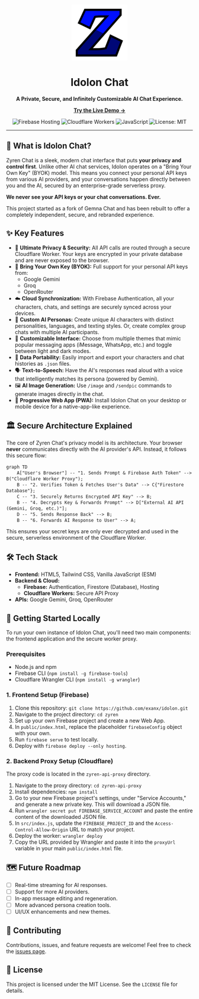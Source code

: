 
<div align="center">
  <img src="assets/icon-512x512.png" alt="IDOLON Mascot" width="150"/>
  <h1>Idolon Chat</h1>
  <p><strong>A Private, Secure, and Infinitely Customizable AI Chat Experience.</strong></p>
  
  <p>
    <a href="https://idolon.web.app"><strong>Try the Live Demo →</strong></a>
  </p>
  
  <p>
    <img src="https://img.shields.io/badge/Hosting-Firebase-orange?style=for-the-badge&logo=firebase" alt="Firebase Hosting">
    <img src="https://img.shields.io/badge/Proxy-Cloudflare-f38020?style=for-the-badge&logo=cloudflare" alt="Cloudflare Workers">
    <img src="https://img.shields.io/badge/Language-JavaScript-F7DF1E?style=for-the-badge&logo=javascript" alt="JavaScript">
    <img src="https://img.shields.io/badge/License-MIT-blue.svg?style=for-the-badge" alt="License: MIT">
  </p>
</div>

---

## 🚀 What is Idolon Chat?

Zyren Chat is a sleek, modern chat interface that puts **your privacy and control first**. Unlike other AI chat services, Idolon operates on a "Bring Your Own Key" (BYOK) model. This means you connect your personal API keys from various AI providers, and your conversations happen directly between you and the AI, secured by an enterprise-grade serverless proxy.

**We never see your API keys or your chat conversations. Ever.**

This project started as a fork of Gemna Chat and has been rebuilt to offer a completely independent, secure, and rebranded experience.

## ✨ Key Features

-   🔐 **Ultimate Privacy & Security:** All API calls are routed through a secure Cloudflare Worker. Your keys are encrypted in your private database and are never exposed to the browser.
-   🔑 **Bring Your Own Key (BYOK):** Full support for your personal API keys from:
    -   Google Gemini
    -   Groq
    -   OpenRouter
-   ☁️ **Cloud Synchronization:** With Firebase Authentication, all your characters, chats, and settings are securely synced across your devices.
-   🤖 **Custom AI Personas:** Create unique AI characters with distinct personalities, languages, and texting styles. Or, create complex group chats with multiple AI participants.
-   🎨 **Customizable Interface:** Choose from multiple themes that mimic popular messaging apps (iMessage, WhatsApp, etc.) and toggle between light and dark modes.
-   🔄 **Data Portability:** Easily import and export your characters and chat histories as `.json` files.
-   🗣️ **Text-to-Speech:** Have the AI's responses read aloud with a voice that intelligently matches its persona (powered by Gemini).
-   🖼️ **AI Image Generation:** Use `/image` and `/sendpic` commands to generate images directly in the chat.
-   📱 **Progressive Web App (PWA):** Install Idolon Chat on your desktop or mobile device for a native-app-like experience.

## 🏛️ Secure Architecture Explained

The core of Zyren Chat's privacy model is its architecture. Your browser **never** communicates directly with the AI provider's API. Instead, it follows this secure flow:

```mermaid
graph TD
    A["User's Browser"] -- "1. Sends Prompt & Firebase Auth Token" --> B("Cloudflare Worker Proxy");
    B -- "2. Verifies Token & Fetches User's Data" --> C{"Firestore Database"};
    C -- "3. Securely Returns Encrypted API Key" --> B;
    B -- "4. Decrypts Key & Forwards Prompt" --> D["External AI API (Gemini, Groq, etc.)"];
    D -- "5. Sends Response Back" --> B;
    B -- "6. Forwards AI Response to User" --> A;
```

This ensures your secret keys are only ever decrypted and used in the secure, serverless environment of the Cloudflare Worker.

## 🛠️ Tech Stack

-   **Frontend:** HTML5, Tailwind CSS, Vanilla JavaScript (ESM)
-   **Backend & Cloud:**
    -   **Firebase:** Authentication, Firestore (Database), Hosting
    -   **Cloudflare Workers:** Secure API Proxy
-   **APIs:** Google Gemini, Groq, OpenRouter

## 🚀 Getting Started Locally

To run your own instance of Idolon Chat, you'll need two main components: the frontend application and the secure worker proxy.

### Prerequisites
-   Node.js and npm
-   Firebase CLI (`npm install -g firebase-tools`)
-   Cloudflare Wrangler CLI (`npm install -g wrangler`)

### 1. Frontend Setup (Firebase)
1.  Clone this repository: `git clone https://github.com/exanx/idolon.git`
2.  Navigate to the project directory: `cd zyren`
3.  Set up your own Firebase project and create a new Web App.
4.  In `public/index.html`, replace the placeholder `firebaseConfig` object with your own.
5.  Run `firebase serve` to test locally.
6.  Deploy with `firebase deploy --only hosting`.

### 2. Backend Proxy Setup (Cloudflare)
The proxy code is located in the `zyren-api-proxy` directory.

1.  Navigate to the proxy directory: `cd zyren-api-proxy`
2.  Install dependencies: `npm install`
3.  Go to your new Firebase project's settings, under "Service Accounts," and generate a new private key. This will download a JSON file.
4.  Run `wrangler secret put FIREBASE_SERVICE_ACCOUNT` and paste the entire content of the downloaded JSON file.
5.  In `src/index.js`, update the `FIREBASE_PROJECT_ID` and the `Access-Control-Allow-Origin` URL to match your project.
6.  Deploy the worker: `wrangler deploy`
7.  Copy the URL provided by Wrangler and paste it into the `proxyUrl` variable in your main `public/index.html` file.

## 🗺️ Future Roadmap

-   [ ] Real-time streaming for AI responses.
-   [ ] Support for more AI providers.
-   [ ] In-app message editing and regeneration.
-   [ ] More advanced persona creation tools.
-   [ ] UI/UX enhancements and new themes.

## 🤝 Contributing

Contributions, issues, and feature requests are welcome! Feel free to check the [issues page](https://github.com/exanx/zyren/issues).

## 📄 License

This project is licensed under the MIT License. See the `LICENSE` file for details.
